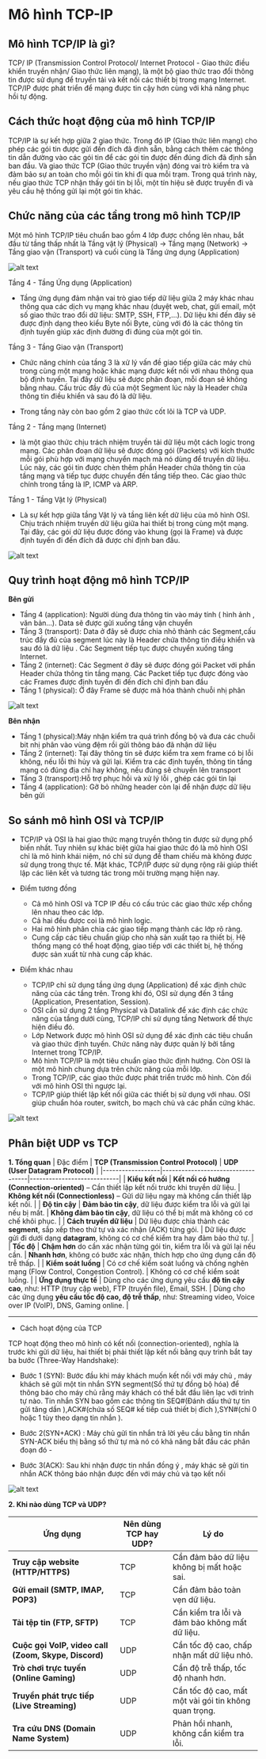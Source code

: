 # Mô hình TCP-IP

## Mô hình TCP/IP là gì?

TCP/ IP (Transmission Control Protocol/ Internet Protocol - Giao thức điều khiển truyền nhận/ Giao thức liên mạng), là một bộ giao thức trao đổi thông tin được sử dụng để truyền tải và kết nối các thiết bị trong mạng Internet. TCP/IP được phát triển để mạng được tin cậy hơn cùng với khả năng phục hồi tự động.

## Cách thức hoạt động của mô hình TCP/IP

TCP/IP là sự kết hợp giữa 2 giao thức. Trong đó IP (Giao thức liên mạng) cho phép các gói tin được gửi đến đích đã định sẵn, bằng cách thêm các thông tin dẫn đường vào các gói tin để các gói tin được đến đúng đích đã định sẵn ban đầu. Và giao thức TCP (Giao thức truyền vận) đóng vai trò kiểm tra và đảm bảo sự an toàn cho mỗi gói tin khi đi qua mỗi trạm. Trong quá trình này, nếu giao thức TCP nhận thấy gói tin bị lỗi, một tín hiệu sẽ được truyền đi và yêu cầu hệ thống gửi lại một gói tin khác. 

## Chức năng của các tầng trong mô hình TCP/IP

Một mô hình TCP/IP tiêu chuẩn bao gồm 4 lớp được chồng lên nhau, bắt đầu từ tầng thấp nhất là Tầng vật lý (Physical) → Tầng mạng (Network) → Tầng giao vận (Transport) và cuối cùng là Tầng ứng dụng (Application)

![alt text](../images/mohinhtcpip.png)

Tầng 4 - Tầng Ứng dụng (Application) 

- Tầng ứng dụng đảm nhận vai trò giao tiếp dữ liệu giữa 2 máy khác nhau thông qua các dịch vụ mạng khác nhau (duyệt web, chat, gửi email, một số giao thức trao đổi dữ liệu: SMTP, SSH, FTP,...). Dữ liệu khi đến đây sẽ được định dạng theo kiểu Byte nối Byte, cùng với đó là các thông tin định tuyến giúp xác định đường đi đúng của một gói tin.

Tầng 3 - Tầng Giao vận (Transport) 

- Chức năng chính của tầng 3 là xử lý vấn đề giao tiếp giữa các máy chủ trong cùng một mạng hoặc khác mạng được kết nối với nhau thông qua bộ định tuyến. Tại đây dữ liệu sẽ được phân đoạn, mỗi đoạn sẽ không bằng nhau. Cấu trúc đầy đủ của một Segment lúc này là Header chứa thông tin điều khiển và sau đó là dữ liệu.

- Trong tầng này còn bao gồm 2 giao thức cốt lõi là TCP và UDP.

Tầng 2 - Tầng mạng (Internet) 

- là một giao thức chịu trách nhiệm truyền tải dữ liệu một cách logic trong mạng. Các phân đoạn dữ liệu sẽ được đóng gói (Packets) với kích thước mỗi gói phù hợp với mạng chuyển mạch mà nó dùng để truyền dữ liệu. Lúc này, các gói tin được chèn thêm phần Header chứa thông tin của tầng mạng và tiếp tục được chuyển đến tầng tiếp theo. Các giao thức chính trong tầng là IP, ICMP và ARP.

Tầng 1 - Tầng Vật lý (Physical) 

- Là sự kết hợp giữa tầng Vật lý và tầng liên kết dữ liệu của mô hình OSI. Chịu trách nhiệm truyền dữ liệu giữa hai thiết bị trong cùng một mạng. Tại đây, các gói dữ liệu được đóng vào khung (gọi là Frame) và được định tuyến đi đến đích đã được chỉ định ban đầu.

![alt text](../images/mohinhtcpiplagichucnangcuacactangtrongmohinhtcpip4.png)

## Quy trình hoạt động mô hình TCP/IP

**Bên gửi**

- Tầng 4 (application): Người dùng đưa thông tin vào máy tính ( hình ảnh , văn bản...). Data sẽ được gửi xuống tầng vận chuyển
- Tầng 3 (transport): Data ở đây sẽ được chia nhỏ thành các Segment,cấu trúc đầy đủ của segment lúc này là Header chứa thông tin điều khiển và sau đó là dữ liệu . Các Segment tiếp tục được chuyển xuống tầng Internet.
- Tầng 2 (internet): Các Segment ở đây sẽ được đóng gói Packet với phần Header chứa thông tin tầng mạng. Các Packet tiếp tục được đóng vào các Frames được định tuyến đi đến đích chỉ định ban đầu
- Tầng 1 (physical): Ở đây Frame sẽ được mã hóa thành chuỗi nhị phân

![alt text](../images/hoatdongtcpip.png)

**Bên nhận**

- Tầng 1 (physical):Máy nhận kiểm tra quá trình đồng bộ và đưa các chuỗi bit nhị phân vào vùng đệm rồi gửi thông báo đã nhận dữ liệu
- Tầng 2 (internet): Tại đây thông tin sẽ được kiểm tra xem frame có bị lỗi không, nếu lỗi thì hủy và gửi lại. Kiểm tra các định tuyến, thông tin tầng mạng có đúng địa chỉ hay không, nếu đúng sẽ chuyển lên transport
- Tầng 3 (transport):Hỗ trợ phục hồi và xử lý lỗi , ghép các gói tin lại
- Tầng 4 (application): Gỡ bỏ những header còn lại để nhận được dữ liệu bên gửi



## So sánh mô hình OSI và TCP/IP 

- TCP/IP và OSI là hai giao thức mạng truyền thông tin được sử dụng phổ biến nhất. Tuy nhiên sự khác biệt giữa hai giao thức đó là mô hình OSI chỉ là mô hình khái niệm, nó chỉ sử dụng để tham chiếu mà không được sử dụng trong thực tế. Mặt khác, TCP/IP được sử dụng rộng rãi giúp thiết lập các liên kết và tương tác trong môi trường mạng hiện nay.

- Điểm tương đồng

    - Cả mô hình OSI và TCP IP đều có cấu trúc các giao thức xếp chồng lên nhau theo các lớp.
    - Cả hai đều được coi là mô hình logic.
    - Hai mô hình phân chia các giao tiếp mạng thành các lớp rõ ràng.
    - Cung cấp các tiêu chuẩn giúp cho nhà sản xuất tạo ra thiết bị. Hệ thống mạng có thể hoạt động, giao tiếp với các thiết bị, hệ thống được sản xuất từ nhà cung cấp khác.

- Điểm khác nhau

    - TCP/IP chỉ sử dụng tầng ứng dụng (Application) để xác định chức năng của các tầng trên. Trong khi đó, OSI sử dụng đến 3 tầng (Application, Presentation, Session).
    - OSI cần sử dụng 2 tầng Physical và Datalink để xác định các chức năng của tầng dưới cùng, TCP/IP chỉ sử dụng tầng Network để thực hiện điều đó.
    - Lớp Network được mô hình OSI sử dụng để xác định các tiêu chuẩn và giao thức định tuyến. Chức năng này được quản lý bởi tầng Internet trong TCP/IP.
    - Mô hình TCP/IP là một tiêu chuẩn giao thức định hướng. Còn OSI là một mô hình chung dựa trên chức năng của mỗi lớp.
    - Trong TCP/IP, các giao thức được phát triển trước mô hình. Còn đối với mô hình OSI thì ngược lại.
    - TCP/IP giúp thiết lập kết nối giữa các thiết bị sử dụng với nhau. OSI giúp chuẩn hóa router, switch, bo mạch chủ và các phần cứng khác.

![alt text](../images/Screenshot_2.png)

## Phân biệt UDP vs TCP
**1. Tổng quan**
| Đặc điểm          | **TCP (Transmission Control Protocol)** | **UDP (User Datagram Protocol)** |
|------------------|-----------------------------------|----------------------------|
| **Kiểu kết nối** | **Kết nối có hướng (Connection-oriented)** – Cần thiết lập kết nối trước khi truyền dữ liệu. | **Không kết nối (Connectionless)** – Gửi dữ liệu ngay mà không cần thiết lập kết nối. |
| **Độ tin cậy**   | **Đảm bảo tin cậy**, dữ liệu được kiểm tra lỗi và gửi lại nếu bị mất. | **Không đảm bảo tin cậy**, dữ liệu có thể bị mất mà không có cơ chế khôi phục. |
| **Cách truyền dữ liệu** | Dữ liệu được chia thành các **segment**, sắp xếp theo thứ tự và xác nhận (ACK) từng gói. | Dữ liệu được gửi đi dưới dạng **datagram**, không có cơ chế kiểm tra hay đảm bảo thứ tự. |
| **Tốc độ** | **Chậm hơn** do cần xác nhận từng gói tin, kiểm tra lỗi và gửi lại nếu cần. | **Nhanh hơn**, không có bước xác nhận, thích hợp cho ứng dụng cần độ trễ thấp. |
| **Kiểm soát luồng** | Có cơ chế kiểm soát luồng và chống nghẽn mạng (Flow Control, Congestion Control). | Không có cơ chế kiểm soát luồng. |
| **Ứng dụng thực tế** | Dùng cho các ứng dụng yêu cầu **độ tin cậy cao**, như: HTTP (truy cập web), FTP (truyền file), Email, SSH. | Dùng cho các ứng dụng **yêu cầu tốc độ cao, độ trễ thấp**, như: Streaming video, Voice over IP (VoIP), DNS, Gaming online. |

---

- Cách hoạt động của TCP

TCP hoạt động theo mô hình có kết nối (connection-oriented), nghĩa là trước khi gửi dữ liệu, hai thiết bị phải thiết lập kết nối bằng quy trình bắt tay ba bước (Three-Way Handshake):

- Bước 1 (SYN): Bước đầu khi máy khách muốn kết nối với máy chủ , máy khách sẽ gửi một tin nhắn SYN segment(Số thứ tự đồng bộ hóa) để thông báo cho máy chủ rằng máy khách có thể bắt đầu liên lạc với trình tự nào. Tin nhắn SYN bao gồm các thông tin SEQ#(Đánh dấu thứ tự tin gửi tăng dần ),ACK#(chứa số SEQ# kế tiếp cuả thiết bị đích ),SYN#(chỉ 0 hoặc 1 tùy theo dạng tin nhắn ).

- Bước 2(SYN+ACK) : Máy chủ gửi tin nhắn trả lời yêu cầu bằng tin nhắn SYN-ACK biểu thị bằng số thứ tự mà nó có khả năng bắt đầu các phân đoạn đó -

- Bước 3(ACK): Sau khi nhận được tin nhắn đồng ý , máy khác sẽ gửi tin nhắn ACK thông báo nhận được đến với máy chủ và tạo kết nối

![alt text](../images/Screenshot_3.png)

**2. Khi nào dùng TCP và UDP?**

| Ứng dụng | **Nên dùng TCP hay UDP?** | **Lý do** |
|----------|---------------------|-------|
| **Truy cập website (HTTP/HTTPS)** | TCP | Cần đảm bảo dữ liệu không bị mất hoặc sai. |
| **Gửi email (SMTP, IMAP, POP3)** | TCP | Cần đảm bảo toàn vẹn dữ liệu. |
| **Tải tệp tin (FTP, SFTP)** | TCP | Cần kiểm tra lỗi và đảm bảo không mất dữ liệu. |
| **Cuộc gọi VoIP, video call (Zoom, Skype, Discord)** | UDP | Cần tốc độ cao, chấp nhận mất dữ liệu nhỏ. |
| **Trò chơi trực tuyến (Online Gaming)** | UDP | Cần độ trễ thấp, tốc độ nhanh hơn. |
| **Truyền phát trực tiếp (Live Streaming)** | UDP | Cần tốc độ cao, mất một vài gói tin không quan trọng. |
| **Tra cứu DNS (Domain Name System)** | UDP | Phản hồi nhanh, không cần kiểm tra lỗi. |
